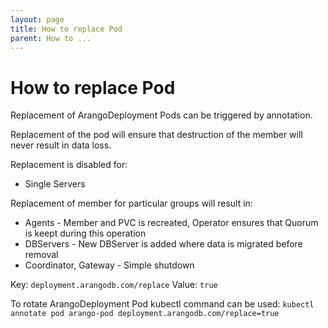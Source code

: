 ```yaml
---
layout: page
title: How to replace Pod
parent: How to ...
---
```


# How to replace Pod

Replacement of ArangoDeployment Pods can be triggered by annotation.

Replacement of the pod will ensure that destruction of the member will never result in data loss.

Replacement is disabled for:
- Single Servers

Replacement of member for particular groups will result in:
- Agents - Member and PVC is recreated, Operator ensures that Quorum is keept during this operation
- DBServers - New DBServer is added where data is migrated before removal
- Coordinator, Gateway - Simple shutdown

Key: `deployment.arangodb.com/replace`
Value: `true`

To rotate ArangoDeployment Pod kubectl command can be used:
`kubectl annotate pod arango-pod deployment.arangodb.com/replace=true`
